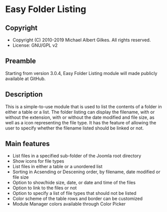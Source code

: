 Easy Folder Listing
===================

Copyright
---------
* Copyright (C) 2010-2019 Michael Albert Gilkes. All rights reserved.
* License: GNU/GPL v2

Preamble
--------
Starting from version 3.0.4, Easy Folder Listing module will made publicly available at GitHub. 

Description
------------
This is a simple-to-use module that is used to list the contents of a folder in either a table or a list. The folder listing can display the filename, with or without the extension, with or without the date modified and file size, as well as a icon representing the file type. It has the feature of allowing the user to specify whether the filename listed should be linked or not.

Main features
-------------
 * List files in a specified sub-folder of the Joomla root directory
 * Show icons for file types
 * List files in either a table or a unordered list
 * Sorting in Acsending or Descening order, by filename, date modified or file size
 * Option to show/hide size, date, or date and time of the files
 * Option to link to the files or not
 * Option to specify a list of file types that should not be listed
 * Color scheme of the table rows and border can be customized
 * Module Manager colors available through Color Picker
